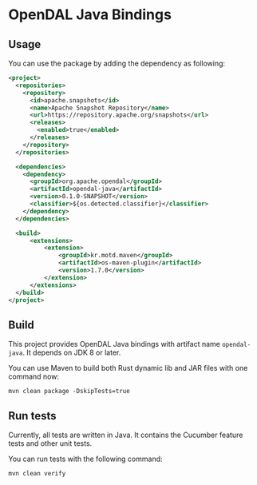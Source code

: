 # OpenDAL Java Bindings

## Usage

You can use the package by adding the dependency as following:

```xml
<project>
  <repositories>
    <repository>
      <id>apache.snapshots</id>
      <name>Apache Snapshot Repository</name>
      <url>https://repository.apache.org/snapshots</url>
      <releases>
        <enabled>true</enabled>
      </releases>
    </repository>
  </repositories>

  <dependencies>
    <dependency>
      <groupId>org.apache.opendal</groupId>
      <artifactId>opendal-java</artifactId>
      <version>0.1.0-SNAPSHOT</version>
      <classifier>${os.detected.classifier}</classifier>
    </dependency>
  </dependencies>

  <build>
      <extensions>
          <extension>
              <groupId>kr.motd.maven</groupId>
              <artifactId>os-maven-plugin</artifactId>
              <version>1.7.0</version>
          </extension>
      </extensions>
  </build>
</project>
```

## Build

This project provides OpenDAL Java bindings with artifact name `opendal-java`. It depends on JDK 8 or later.

You can use Maven to build both Rust dynamic lib and JAR files with one command now:

```shell
mvn clean package -DskipTests=true
```

## Run tests

Currently, all tests are written in Java. It contains the Cucumber feature tests and other unit tests.

You can run tests with the following command:

```shell
mvn clean verify
```
